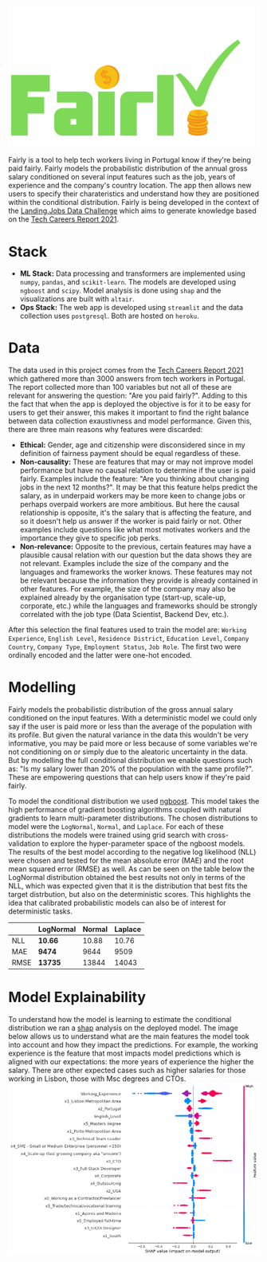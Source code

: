 
<img src="resources/logo.svg">

Fairly is a tool to help tech workers living in Portugal know if they're being paid fairly. Fairly models the probabilistic distribution of the annual gross salary conditioned on several input features such as the job, years of experience and the company's country location. The app then allows new users to specify their charateristics and understand how they are positioned within the conditional distribution. Fairly is being developed in the context of the [Landing.Jobs Data Challenge](https://taikai.network/en/landingjobs/challenges/datachallenge) which aims 
to generate knowledge based on the [Tech Careers Report 2021](https://wp.landing.jobs/techcareersreport2021/?utm_source=taikai&utm_medium=event-platform&utm_term=102909&utm_content=tech-careers-report-taikai&utm_campaign=tech-careers-report-2021).

# Stack
- **ML Stack:** Data processing and transformers are implemented using `numpy`, `pandas`, and `scikit-learn`. The models are developed using `ngboost` and `scipy`. Model analysis is done using `shap` and the visualizations are built with `altair`.
- **Ops Stack:** The web app is developed using `streamlit` and the data collection uses `postgresql`. Both are hosted on `heroku`.

# Data

The data used in this project comes from the [Tech Careers Report 2021](https://wp.landing.jobs/techcareersreport2021/?utm_source=taikai&utm_medium=event-platform&utm_term=102909&utm_content=tech-careers-report-taikai&utm_campaign=tech-careers-report-2021) which gathered more than 3000 answers from tech workers in Portugal. The report collected more than 100 variables but not all of these are relevant for answering the question: "Are you paid fairly?". Adding to this the fact that when the app is deployed the objective is for it to be easy for users to get their answer, this makes it important to find the right balance between data collection exaustivness and model performance. Given this, there are three main reasons why features were discarded:

- **Ethical:** Gender, age and citizenship were disconsidered since in my definition of fairness payment should be equal regardless of these.
- **Non-causality:** These are features that may or may not improve model performance but have no causal relation to determine if the user is paid fairly. Examples include the feature: "Are you thinking about changing jobs in the next 12 months?". It may be that this feature helps predict the salary, as in underpaid workers may be more keen to change jobs or perhaps overpaid workers are more ambitious. But here the causal relationship is opposite, it's the salary that is affecting the feature, and so it doesn't help us answer if the worker is paid fairly or not. Other examples include questions like what most motivates workers and the importance they give to specific job perks.
- **Non-relevance:** Opposite to the previous, certain features may have a plausible causal relation with our question but the data shows they are not relevant. Examples include the size of the company and the languages and frameworks the worker knows. These features may not be relevant because the information they provide is already contained in other features. For example, the size of the company may also be explained already by the organisation type (start-up, scale-up, corporate, etc.) while the languages and frameworks should be strongly correlated with the job type (Data Scientist, Backend Dev, etc.).

After this selection the final features used to train the model are:
`Working Experience`, `English Level`, `Residence District`, `Education Level`, `Company Country`, `Company Type`, `Employment Status`, `Job Role`.
The first two were ordinally encoded and the latter were one-hot encoded.

# Modelling
Fairly models the probabilistic distribution of the gross annual salary conditioned on the input features. With a deterministic model we could only say if the user is paid more or less than the average of the population with its profile. But given the natural variance in the data this wouldn't be very informative, you may be paid more or less because of some variables we're not conditioning on or simply due to the aleatoric uncertainty in the data. But by modelling the full conditional distribution we enable questions such as: "Is my salary lower than 20% of the population with the same profile?". These are empowering questions that can help users know if they're paid fairly.

To model the conditional distribution we used [ngboost](https://stanfordmlgroup.github.io/projects/ngboost/). This model takes the high performance of gradient boosting algorithms coupled with natural gradients to learn multi-parameter distributions. The chosen distributions to model were the `LogNormal`, `Normal`, and `Laplace`. For each of these distributions the models were trained using grid search with cross-validation to explore the hyper-parameter space of the ngboost models. The results of the best model according to the negative log likelihood (NLL) were chosen and tested for the mean absolute error (MAE) and the root mean squared error (RMSE) as well. As can be seen on the table below the LogNormal distribution obtained the best results not only in terms of the NLL, which was expected given that it is the distribution that best fits the target distrbution, but also on the deterministic scores. This highlights the idea that calibrated probabilistic models can also be of interest for deterministic tasks. 


|      | LogNormal | Normal | Laplace |
|------|-----------|--------|---------|
| NLL  | **10.66**     | 10.88  | 10.76   |
| MAE  | **9474**     | 9644  | 9509   |
| RMSE | **13735**     | 13844  | 14043   |

# Model Explainability

To understand how the model is learning to estimate the conditional distribution we ran a [shap](https://github.com/slundberg/shap) analysis on the deployed model. The image below allows us to understand what are the main features the model took into account and how they impact the predictions. For example, the working experience is the feature that most impacts model predictions which is aligned with our expectations: the more years of experience the higher the salary. There are other expected cases such as higher salaries for those working in Lisbon, those with Msc degrees and CTOs. 
<img src="resources/shap.png">
